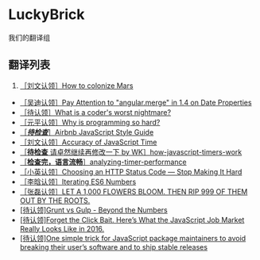 # LuckyBrick
我们的翻译组

## 翻译列表
1. [［刘文认领］How to colonize Mars](https://github.com/LuckyBrick/LuckyBrick/issues/1)
- [［吴迪认领］Pay Attention to "angular.merge" in 1.4 on Date Properties](https://github.com/LuckyBrick/LuckyBrick/issues/2)
- [［待认领］What is a coder's worst nightmare?](https://github.com/LuckyBrick/LuckyBrick/issues/3)
- [［元平认领］Why is programming so hard?](https://github.com/LuckyBrick/LuckyBrick/issues/4)
- [［***待检查***］Airbnb JavaScript Style Guide](https://github.com/LuckyBrick/LuckyBrick/issues/5)
- [［刘文认领］Accuracy of JavaScript Time](https://github.com/LuckyBrick/LuckyBrick/issues/6)
- [［**待检查** 请卓然继续再修改一下 by WK］how-javascript-timers-work](https://github.com/LuckyBrick/LuckyBrick/issues/7)
- [［**检查完，语言流畅**］analyzing-timer-performance](https://github.com/LuckyBrick/LuckyBrick/issues/8)
- [［小英认领］Choosing an HTTP Status Code — Stop Making It Hard](https://github.com/LuckyBrick/LuckyBrick/issues/9)
- [［李晗认领］Iterating ES6 Numbers](https://github.com/LuckyBrick/LuckyBrick/issues/10)
- [［张磊认领］LET A 1,000 FLOWERS BLOOM. THEN RIP 999 OF THEM OUT BY THE ROOTS. ](https://github.com/LuckyBrick/LuckyBrick/issues/11)
- [  [待认领]Grunt vs Gulp - Beyond the Numbers](https://github.com/LuckyBrick/LuckyBrick/issues/12)
- [  [待认领]Forget the Click Bait. Here’s What the JavaScript Job Market Really Looks Like in 2016. ](https://github.com/LuckyBrick/LuckyBrick/issues/13)
- [  [待认领]One simple trick for JavaScript package maintainers to avoid breaking their user’s software and to ship stable releases ](https://github.com/LuckyBrick/LuckyBrick/issues/14)
